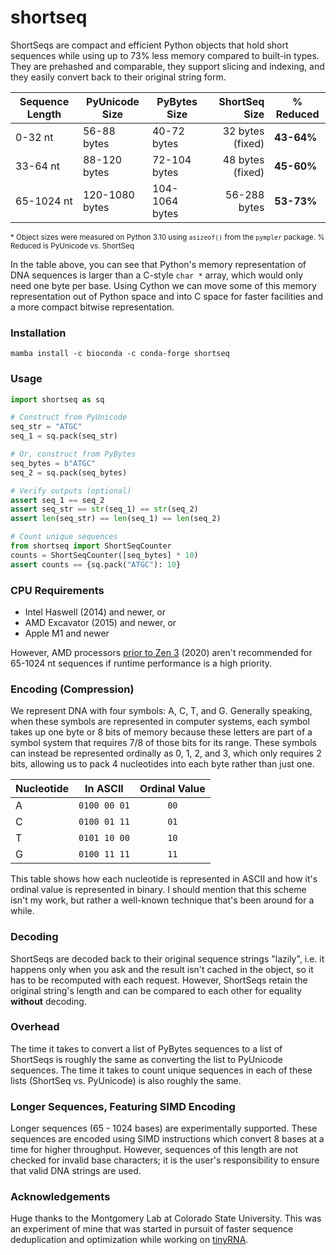 # shortseq

ShortSeqs are compact and efficient Python objects that hold short sequences while using up to 73% less memory compared to built-in types. They are prehashed and comparable, they support slicing and indexing, and they easily convert back to their original string form.

| Sequence Length | PyUnicode Size | PyBytes Size | ShortSeq Size | % Reduced |
|-----------------|----------------------------|--------------------------|--------------------------:|--------------------|
| 0-32 nt         | 56-88 bytes                | 40-72 bytes              |          32 bytes (fixed) | **43-64%**         |
| 33-64 nt        | 88-120 bytes               | 72-104 bytes             |          48 bytes (fixed) | **45-60%**         |
| 65-1024 nt      | 120-1080 bytes             | 104-1064 bytes           |              56-288 bytes | **53-73%**         |

<sup>* Object sizes were measured on Python 3.10 using `asizeof()` from the `pympler` package. % Reduced is PyUnicode vs. ShortSeq</sup>

In the table above, you can see that Python's memory representation of DNA sequences is larger than a C-style `char *` array, which would only need one byte per base. Using Cython we can move some of this memory representation out of Python space and into C space for faster facilities and a more compact bitwise representation.  


### Installation

```shell
mamba install -c bioconda -c conda-forge shortseq
```


### Usage

```python
import shortseq as sq

# Construct from PyUnicode
seq_str = "ATGC"
seq_1 = sq.pack(seq_str)

# Or, construct from PyBytes
seq_bytes = b"ATGC"
seq_2 = sq.pack(seq_bytes)

# Verify outputs (optional)
assert seq_1 == seq_2
assert seq_str == str(seq_1) == str(seq_2)
assert len(seq_str) == len(seq_1) == len(seq_2)

# Count unique sequences
from shortseq import ShortSeqCounter
counts = ShortSeqCounter([seq_bytes] * 10)
assert counts == {sq.pack("ATGC"): 10}
```

### CPU Requirements

- Intel Haswell (2014) and newer, or
- AMD Excavator (2015) and newer, or
- Apple M1 and newer

However, AMD processors [prior to Zen 3](https://en.wikipedia.org/wiki/X86_Bit_manipulation_instruction_set#cite_ref-12) (2020) aren't recommended for 65-1024 nt sequences if runtime performance is a high priority.


### Encoding (Compression)

We represent DNA with four symbols: A, C, T, and G. Generally speaking, when these symbols are represented in computer systems, each symbol takes up one byte or 8 bits of memory because these letters are part of a symbol system that requires 7/8 of those bits for its range. These symbols can instead be represented ordinally as 0, 1, 2, and 3, which only requires 2 bits, allowing us to pack 4 nucleotides into each byte rather than just one.

| Nucleotide | In ASCII     |  Ordinal Value  |
|------------|--------------|:---------------:|
| A          | `0100 00 01` |      `00`       |
| C          | `0100 01 11` |      `01`       |
| T          | `0101 10 00` |      `10`       |
| G          | `0100 11 11` |      `11`       |

This table shows how each nucleotide is represented in ASCII and how it's ordinal value is represented in binary. I should mention that this scheme isn't my work, but rather a well-known technique that's been around for a while.


### Decoding

ShortSeqs are decoded back to their original sequence strings "lazily", i.e. it happens only when you ask and the result isn't cached in the object, so it has to be recomputed with each request. However, ShortSeqs retain the original string's length and can be compared to each other for equality **without** decoding.


### Overhead

The time it takes to convert a list of PyBytes sequences to a list of ShortSeqs is roughly the same as converting the list to PyUnicode sequences. The time it takes to count unique sequences in each of these lists (ShortSeq vs. PyUnicode) is also roughly the same.


### Longer Sequences, Featuring SIMD Encoding

Longer sequences (65 - 1024 bases) are experimentally supported. These sequences are encoded using SIMD instructions which convert 8 bases at a time for higher throughput. However, sequences of this length are not checked for invalid base characters; it is the user's responsibility to ensure that valid DNA strings are used.


### Acknowledgements

Huge thanks to the Montgomery Lab at Colorado State University. This was an experiment of mine that was started in pursuit of faster sequence deduplication and optimization while working on [tinyRNA](https://www.github.com/MontgomeryLab/tinyRNA).
